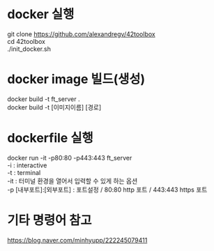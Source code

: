 # docker 실행
git clone https://github.com/alexandregv/42toolbox  
cd 42toolbox  
./init_docker.sh  

# docker image 빌드(생성)
docker build -t ft_server .  
docker build -t [이미지이름] [경로]  

# dockerfile 실행
docker run -it -p80:80 -p443:443 ft_server  
-i : interactive  
-t : terminal  
-it : 터미널 환경을 열어서 입력할 수 있게 하는 옵션  
-p [내부포트]:[외부포트] : 포트설정 / 80:80 http 포트 / 443:443 https 포트  

# 기타 명령어 참고
https://blog.naver.com/minhyupp/222245079411  
